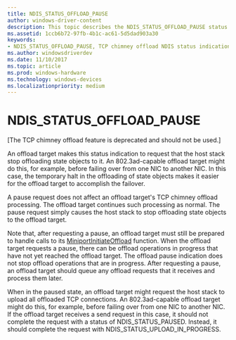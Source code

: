 ```yaml
---
title: NDIS_STATUS_OFFLOAD_PAUSE
author: windows-driver-content
description: This topic describes the NDIS_STATUS_OFFLOAD_PAUSE status indication.
ms.assetid: 1ccb6b72-97fb-4b1c-ac61-5d5dad903a30
keywords:
- NDIS_STATUS_OFFLOAD_PAUSE, TCP chimney offload NDIS status indications, NDIS_STATUS_OFFLOAD_PAUSE WDK, NDIS_STATUS_OFFLOAD_PAUSE networking
ms.author: windowsdriverdev
ms.date: 11/10/2017
ms.topic: article
ms.prod: windows-hardware
ms.technology: windows-devices
ms.localizationpriority: medium
---
```


# NDIS_STATUS_OFFLOAD_PAUSE

\[The TCP chimney offload feature is deprecated and should not be used.\]

An offload target makes this status indication to request that the host stack stop offloading state objects to it. An 802.3ad-capable offload target might do this, for example, before failing over from one NIC to another NIC. In this case, the temporary halt in the offloading of state objects makes it easier for the offload target to accomplish the failover.

A pause request does not affect an offload target's TCP chimney offload processing. The offload target continues such processing as normal. The pause request simply causes the host stack to stop offloading state objects to the offload target.

Note that, after requesting a pause, an offload target must still be prepared to handle calls to its [MiniportInitiateOffload](https://msdn.microsoft.com/library/windows/hardware/ff559393) function. When the offload target requests a pause, there can be offload operations in progress that have not yet reached the offload target. The offload pause indication does not stop offload operations that are in progress. After requesting a pause, an offload target should queue any offload requests that it receives and process them later.

When in the paused state, an offload target might request the host stack to upload all offloaded TCP connections. An 802.3ad-capable offload target might do this, for example, before failing over from one NIC to another NIC. If the offload target receives a send request in this case, it should not complete the request with a status of NDIS_STATUS_PAUSED. Instead, it should complete the request with NDIS_STATUS_UPLOAD_IN_PROGRESS.

